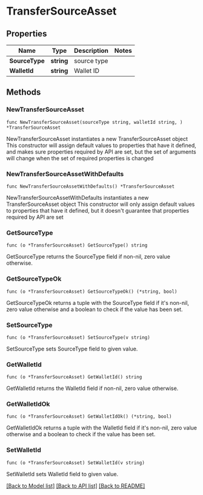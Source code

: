 # TransferSourceAsset

## Properties

Name | Type | Description | Notes
------------ | ------------- | ------------- | -------------
**SourceType** | **string** | source type | 
**WalletId** | **string** | Wallet ID | 

## Methods

### NewTransferSourceAsset

`func NewTransferSourceAsset(sourceType string, walletId string, ) *TransferSourceAsset`

NewTransferSourceAsset instantiates a new TransferSourceAsset object
This constructor will assign default values to properties that have it defined,
and makes sure properties required by API are set, but the set of arguments
will change when the set of required properties is changed

### NewTransferSourceAssetWithDefaults

`func NewTransferSourceAssetWithDefaults() *TransferSourceAsset`

NewTransferSourceAssetWithDefaults instantiates a new TransferSourceAsset object
This constructor will only assign default values to properties that have it defined,
but it doesn't guarantee that properties required by API are set

### GetSourceType

`func (o *TransferSourceAsset) GetSourceType() string`

GetSourceType returns the SourceType field if non-nil, zero value otherwise.

### GetSourceTypeOk

`func (o *TransferSourceAsset) GetSourceTypeOk() (*string, bool)`

GetSourceTypeOk returns a tuple with the SourceType field if it's non-nil, zero value otherwise
and a boolean to check if the value has been set.

### SetSourceType

`func (o *TransferSourceAsset) SetSourceType(v string)`

SetSourceType sets SourceType field to given value.


### GetWalletId

`func (o *TransferSourceAsset) GetWalletId() string`

GetWalletId returns the WalletId field if non-nil, zero value otherwise.

### GetWalletIdOk

`func (o *TransferSourceAsset) GetWalletIdOk() (*string, bool)`

GetWalletIdOk returns a tuple with the WalletId field if it's non-nil, zero value otherwise
and a boolean to check if the value has been set.

### SetWalletId

`func (o *TransferSourceAsset) SetWalletId(v string)`

SetWalletId sets WalletId field to given value.



[[Back to Model list]](../README.md#documentation-for-models) [[Back to API list]](../README.md#documentation-for-api-endpoints) [[Back to README]](../README.md)


